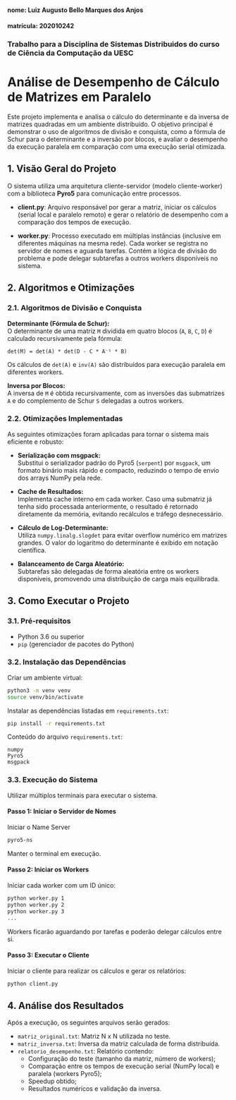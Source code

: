 #### nome: Luiz Augusto Bello Marques dos Anjos
#### matrícula: 202010242

### Trabalho para a Disciplina de Sistemas Distribuidos do curso de Ciência da Computação da UESC

# Análise de Desempenho de Cálculo de Matrizes em Paralelo

Este projeto implementa e analisa o cálculo do determinante e da inversa de matrizes quadradas em um ambiente distribuído. O objetivo principal é demonstrar o uso de algoritmos de divisão e conquista, como a fórmula de Schur para o determinante e a inversão por blocos, e avaliar o desempenho da execução paralela em comparação com uma execução serial otimizada.

## 1. Visão Geral do Projeto

O sistema utiliza uma arquitetura cliente-servidor (modelo cliente-worker) com a biblioteca **Pyro5** para comunicação entre processos.

- **client.py**: Arquivo responsável por gerar a matriz, iniciar os cálculos (serial local e paralelo remoto) e gerar o relatório de desempenho com a comparação dos tempos de execução.

- **worker.py**: Processo executado em múltiplas instâncias (inclusive em diferentes máquinas na mesma rede). Cada worker se registra no servidor de nomes e aguarda tarefas. Contém a lógica de divisão do problema e pode delegar subtarefas a outros workers disponíveis no sistema.

## 2. Algoritmos e Otimizações

### 2.1. Algoritmos de Divisão e Conquista

**Determinante (Fórmula de Schur):**  
O determinante de uma matriz `M` dividida em quatro blocos (`A`, `B`, `C`, `D`) é calculado recursivamente pela fórmula:

    det(M) = det(A) * det(D - C * A⁻¹ * B)

Os cálculos de `det(A)` e `inv(A)` são distribuídos para execução paralela em diferentes workers.

**Inversa por Blocos:**  
A inversa de `M` é obtida recursivamente, com as inversões das submatrizes `A` e do complemento de Schur `S` delegadas a outros workers.

### 2.2. Otimizações Implementadas

As seguintes otimizações foram aplicadas para tornar o sistema mais eficiente e robusto:

- **Serialização com msgpack:**  
  Substitui o serializador padrão do Pyro5 (`serpent`) por `msgpack`, um formato binário mais rápido e compacto, reduzindo o tempo de envio dos arrays NumPy pela rede.

- **Cache de Resultados:**  
  Implementa cache interno em cada worker. Caso uma submatriz já tenha sido processada anteriormente, o resultado é retornado diretamente da memória, evitando recálculos e tráfego desnecessário.

- **Cálculo de Log-Determinante:**  
  Utiliza `numpy.linalg.slogdet` para evitar overflow numérico em matrizes grandes. O valor do logaritmo do determinante é exibido em notação científica.

- **Balanceamento de Carga Aleatório:**  
  Subtarefas são delegadas de forma aleatória entre os workers disponíveis, promovendo uma distribuição de carga mais equilibrada.

## 3. Como Executar o Projeto

### 3.1. Pré-requisitos

- Python 3.6 ou superior  
- `pip` (gerenciador de pacotes do Python)

### 3.2. Instalação das Dependências

Criar um ambiente virtual:

```bash
python3 -m venv venv
source venv/bin/activate
```

Instalar as dependências listadas em `requirements.txt`:

```bash
pip install -r requirements.txt
```

Conteúdo do arquivo `requirements.txt`:

```
numpy
Pyro5
msgpack
```

### 3.3. Execução do Sistema

Utilizar múltiplos terminais para executar o sistema.

#### Passo 1: Iniciar o Servidor de Nomes

Iniciar o Name Server

```bash
pyro5-ns
```

Manter o terminal em execução.

#### Passo 2: Iniciar os Workers

Iniciar cada worker com um ID único:

```bash
python worker.py 1
python worker.py 2
python worker.py 3
...
```

Workers ficarão aguardando por tarefas e poderão delegar cálculos entre si.

#### Passo 3: Executar o Cliente

Iniciar o cliente para realizar os cálculos e gerar os relatórios:

```bash
python client.py
```

## 4. Análise dos Resultados

Após a execução, os seguintes arquivos serão gerados:

- `matriz_original.txt`: Matriz N x N utilizada no teste.  
- `matriz_inversa.txt`: Inversa da matriz calculada de forma distribuída.  
- `relatorio_desempenho.txt`: Relatório contendo:
  - Configuração do teste (tamanho da matriz, número de workers);
  - Comparação entre os tempos de execução serial (NumPy local) e paralela (workers Pyro5);
  - Speedup obtido;
  - Resultados numéricos e validação da inversa.